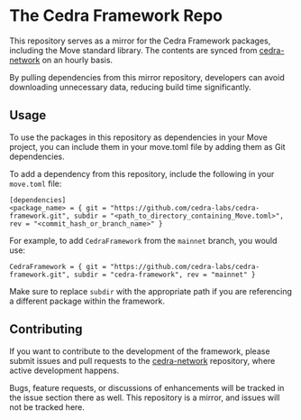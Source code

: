 # The Cedra Framework Repo

This repository serves as a mirror for the Cedra Framework packages, including the Move standard library. The contents are synced from [cedra-network](https://github.com/cedra-labs/cedra-network) on an hourly basis.

By pulling dependencies from this mirror repository, developers can avoid downloading unnecessary data, reducing build time significantly.

## Usage
To use the packages in this repository as dependencies in your Move project, you can include them in your move.toml file by adding them as Git dependencies.

To add a dependency from this repository, include the following in your `move.toml` file:
```
[dependencies]
<package_name> = { git = "https://github.com/cedra-labs/cedra-framework.git", subdir = "<path_to_directory_containing_Move.toml>", rev = "<commit_hash_or_branch_name>" }
```
For example, to add `CedraFramework` from the `mainnet` branch, you would use:
```
CedraFramework = { git = "https://github.com/cedra-labs/cedra-framework.git", subdir = "cedra-framework", rev = "mainnet" }
```
Make sure to replace `subdir` with the appropriate path if you are referencing a different package within the framework.

## Contributing
If you want to contribute to the development of the framework, please submit issues and pull requests to the [cedra-network](https://github.com/cedra-labs/cedra-network) repository, where active development happens.

Bugs, feature requests, or discussions of enhancements will be tracked in the issue section there as well. This repository is a mirror, and issues will not be tracked here.
